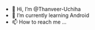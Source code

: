- 👋 Hi, I’m @Thanveer-Uchiha
- 🌱 I’m currently learning Android
- 📫 How to reach me ...

<!---
Thanveer-Uchiha/Thanveer-Uchiha is a ✨ special ✨ repository because its `README.md` (this file) appears on your GitHub profile.
You can click the Preview link to take a look at your changes.
--->
